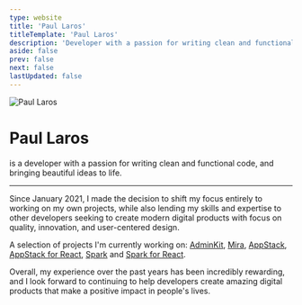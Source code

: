 ```yaml
---
type: website
title: 'Paul Laros'
titleTemplate: 'Paul Laros'
description: 'Developer with a passion for writing clean and functional code, and bringing beautiful ideas to life'
aside: false
prev: false
next: false
lastUpdated: false
---
```


<div class="w-full flex justify-center">
  <div class="w-full md:w-2/3 bg-gradient relative">
    <div class="flex flex-col items-center sm:flex-row sm:items-start">
      <img src="/images/paul-laros.jpg" alt="Paul Laros" class="rounded-full w-44" />
      <div class="flex flex-col sm:ml-12 self-center">
        <h1 class="font-semibold">
          Paul Laros
        </h1>
        <p class="lg:max-w-xs !mb-0">
          is a developer with a passion for writing clean and functional code, and bringing beautiful ideas to life.
        </p>
      </div>
    </div>
    <hr class="h-px !mt-12 !mb-6 bg-gray-400 border-0">
    <div class="flex flex-col">
      <p class="mb-6">Since January 2021, I made the decision to shift my focus entirely to working on my own projects, while also lending my skills and expertise to other developers seeking to create modern digital products with focus on quality, innovation, and user-centered design.</p>
      <p class="mt-6"> A selection of projects I'm currently working on: <a href="https://adminkit.io" target="_blank">AdminKit</a>, <a href="https://mira.bootlab.io/" target="_blank">Mira</a>, <a href="https://appstack.bootlab.io/" target="_blank">AppStack</a>, <a href="https://appstack-react.bootlab.io/" target="_blank">AppStack for React</a>, <a href="https://spark.bootlab.io/" target="_blank">Spark</a> and <a href="https://spark-react.bootlab.io/" target="_blank">Spark for React</a>. </p>
      <p class="mb-6">Overall, my experience over the past years has been incredibly rewarding, and I look forward to continuing to help developers create amazing digital products that make a positive impact in people's lives.</p>
      <!-- <p class="mb-6">If you're looking for a front-end developer who is committed to quality, innovation, and user-centered design, then look no further. Let's work together to create something truly exceptional!</p> -->
    </div>
  </div>
</div>